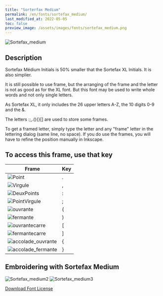```yaml
---
title: "Sorterfax Medium"
permalink: /en/fonts/sortefax_medium/
last_modified_at: 2022-05-05
toc: false
preview_image: /assets/images/fonts/sortefax_medium.png
---
```

![Sortefax_medium](/assets/images/fonts/sortefax_medium.png)


## Description

Sortefax Médium Initials is 50% smaller that the Sortefax XL Initials. It is also simplier.

It is still possible to use frame, but the arranging of the frame and the letter is  not as good as for the XL font.
But this font may be used to write whole words and not only single letters.


As Sortefax XL, it only includes the 26 upper letters A-Z, the 10 digits 0-9 and  the &.

The letters  :;,.(){}[]  are used to store some frames.

To get a framed letter, simply type the letter and any "frame" letter in the lettering dialog (same line, no space).
If you do use the frames, you will have to refine the position manually in Inkscape.



## To access this frame, use that key
Frame|Key
---|---
![Point](/assets/images/fonts/sortefax/point.png)|.
![Virgule](/assets/images/fonts/sortefax/virgule.png)|,
![DeuxPoints](/assets/images/fonts/sortefax/deuxpoints.png)|:
![PointVirgule](/assets/images/fonts/sortefax/pointvirgule.png)|;
![ouvrante](/assets/images/fonts/sortefax/ouvrante.png)|(
![fermante](/assets/images/fonts/sortefax/fermante.png)|)
![ouvrantecarre](/assets/images/fonts/sortefax/[.png)|[
![fermantecarre](/assets/images/fonts/sortefax/].png)|]
![accolade_ouvrante](/assets/images/fonts/sortefax/{.png)|{
![accolade_fermante](/assets/images/fonts/sortefax/}.png)|}

## Embroidering with  Sortefax Medium

![Sortefax_medium2](/assets/images/fonts/sortefaxmedium2.jpg)
![Sortefax_medium3](/assets/images/fonts/sortefaxmedium3.jpg)


[Download Font License](https://github.com/inkstitch/inkstitch/tree/main/fonts/sortefaxXL/LICENSE)
